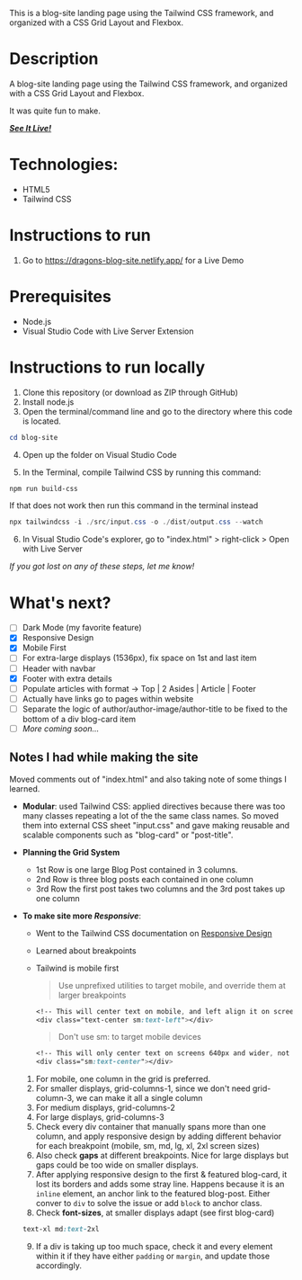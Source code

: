 This is a blog-site landing page using the Tailwind CSS framework,
and organized with a CSS Grid Layout and Flexbox.

# Description

A blog-site landing page using the Tailwind CSS framework,
and organized with a CSS Grid Layout and Flexbox. 

It was quite fun to make. 

<a href="https://dragons-blog-site.netlify.app/">***See It Live!***</a>

# Technologies:
- HTML5
- Tailwind CSS

# Instructions to run

1. Go to https://dragons-blog-site.netlify.app/ for a Live Demo

# Prerequisites
- Node.js
- Visual Studio Code with Live Server Extension

# Instructions to run locally

1. Clone this repository (or download as ZIP through GitHub)
2. Install node.js
3. Open the terminal/command line and go to the directory where this code is 
located.

```powershell
cd blog-site
```

4. Open up the folder on Visual Studio Code

5. In the Terminal, compile Tailwind CSS by running this command: 

```powershell
npm run build-css
```

If that does not work then run this command in the terminal instead

```powershell
npx tailwindcss -i ./src/input.css -o ./dist/output.css --watch
```

6. In Visual Studio Code's explorer, go to "index.html" > right-click > 
Open with Live Server


*If you got lost on any of these steps, let me know!*

# What's next?

- [ ] Dark Mode (my favorite feature)
- [x] Responsive Design
- [x] Mobile First
- [ ] For extra-large displays (1536px), fix space on 1st and last item
- [ ] Header with navbar
- [x] Footer with extra details
- [ ] Populate articles with format -> Top | 2 Asides | Article | Footer
- [ ] Actually have links go to pages within website
- [ ] Separate the logic of author/author-image/author-title to be fixed to the bottom
of a div blog-card item
- [ ] *More coming soon...*

## Notes I had while making the site

Moved comments out of "index.html" and also taking note of some things I learned. 

- **Modular**: used Tailwind CSS: applied directives because there was too many classes repeating a lot of the the same class names. So moved them into external CSS sheet "input.css" and gave making reusable and scalable components such as "blog-card" or "post-title".

- **Planning the Grid System**
  - 1st Row is one large Blog Post contained in 3 columns.
  - 2nd Row is three blog posts each contained in one column
  - 3rd Row the first post takes two columns and the 3rd post takes up one column
    
- **To make site more *Responsive***:

  - Went to the Tailwind CSS documentation on [Responsive Design](https://tailwindcss.com/docs/responsive-design)
  - Learned about breakpoints
  - Tailwind is mobile first
    > Use unprefixed utilities to target mobile, and override them at larger breakpoints

    ```css
    <!-- This will center text on mobile, and left align it on screens 640px and wider -->
    <div class="text-center sm:text-left"></div>
    ```

    > Don't use sm: to target mobile devices
    ```css
    <!-- This will only center text on screens 640px and wider, not on small screens -->
    <div class="sm:text-center"></div>
    ```


  1. For mobile, one column in the grid is preferred.
  2. For smaller displays, grid-columns-1, since we don't need grid-column-3, we can make it all a single column
  3. For medium displays, grid-columns-2
  4. For large displays, grid-columns-3
  5. Check every div container that manually spans more than one column, and apply responsive design by adding different behavior for each breakpoint (mobile, sm, md, lg, xl, 2xl screen sizes)
  6. Also check **gaps** at different breakpoints. Nice for large displays but gaps could be too wide on smaller displays. 
  7. After applying responsive design to the first & featured blog-card, it lost its borders and adds some stray line. Happens because it is an `inline` element, an anchor link to the featured blog-post. Either conver to `div` to solve the issue or add `block` to anchor class.  
  8. Check **font-sizes**, at smaller displays adapt (see first blog-card)
    ```css
    text-xl md:text-2xl
    ```
  9. If a div is taking up too much space, check it and every element within it if they have either `padding` or `margin`, and update those accordingly. 